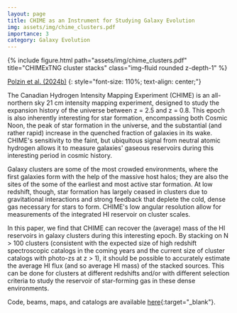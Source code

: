 ```yaml
---
layout: page
title: CHIME as an Instrument for Studying Galaxy Evolution
img: assets/img/chime_clusters.pdf
importance: 3
category: Galaxy Evolution
---
```


<div class="row">
    <div class="col-sm mt-3 mt-md-0">
        {% include figure.html path="assets/img/chime_clusters.pdf" title="CHIMExTNG cluster stacks" class="img-fluid rounded z-depth-1" %}
    </div>
</div>
<!-- <div class="caption">
    This image can also have a caption. It's like magic.
</div> -->

[Polzin et al. (2024b)](https://ui.adsabs.harvard.edu/abs/2024arXiv240401382P/abstract)
{: style="font-size: 110%; text-align: center;"}

The Canadian Hydrogen Intensity Mapping Experiment (CHIME) is an all-northern sky 21 cm intensity mapping experiment, designed to study the expansion history of the universe between z = 2.5 and z = 0.8. This epoch is also inherently interesting for star formation, encompassing both Cosmic Noon, the peak of star formation in the universe, and the substantial (and rather rapid) increase in the quenched fraction of galaxies in its wake. CHIME's sensitivity to the faint, but ubiquitous signal from neutral atomic hydrogen allows it to measure galaxies' gaseous reservoirs during this interesting period in cosmic history.

Galaxy clusters are some of the most crowded environments, where the first galaxies form with the help of the massive host halos; they are also the sites of the some of the earliest and most active star formation. At low redshift, though, star formation has largely ceased in clusters due to gravitational interactions and strong feedback that deplete the cold, dense gas necessary for stars to form. CHIME's low angular resolution allow for measurements of the integrated HI reservoir on cluster scales.

In this paper, we find that CHIME can recover the (average) mass of the HI reservoirs in galaxy clusters during this interesting epoch. By stacking on N > 100 clusters (consistent with the expected size of high redshift spectroscopic catalogs in the coming years and the current size of cluster catalogs with photo-zs at z > 1), it should be possible to accurately estimate the average HI flux (and so average HI mass) of the stacked sources. This can be done for clusters at different redshifts and/or with different selection criteria to study the reservoir of star-forming gas in these dense environments.

Code, beams, maps, and catalogs are available [here](https://github.com/avapolzin/CHIMExIllustrisTNG){:target="_blank"}.